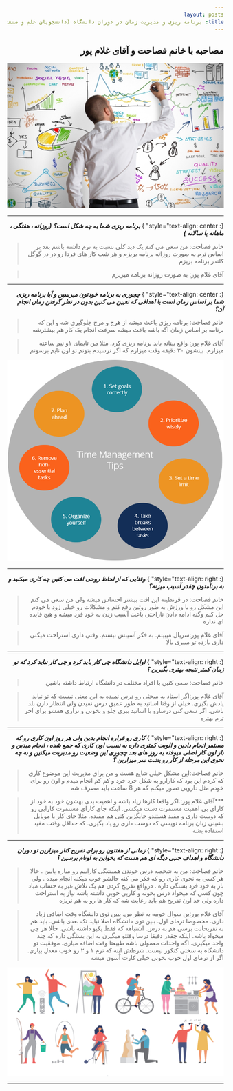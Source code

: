 ```yaml
---
layout: posts
title: برنامه ریزی و مدیریت زمان در دوران دانشگاه (دانشجویان علم و صنعت)
---
```

<style type="text/css">
body{
 direction:rtl;
}
</style>
## مصاحبه با خانم فصاحت و آقای غلام پور 


![alt text](../assets/images/plan.jpg "Planing your day")

---
{: style="text-align: center" }
 ***برنامه ریزی شما به چه شکل است؟ (روزانه ، هفتگی ، ماهانه یا سالانه )***

> خانم فصاحت: من سعی می کنم یک دید کلی نسبت به ترم داشته باشم بعد بر اساس ترم به صورت روزاته برنامه بریزم و هر شب کار های فردا رو در در گوگل کلندر برنامه بریزم  

> آقای غلام پور:  به صورت روزانه برنامه میریزم  

---
{: style="text-align: center" }
 ***چجوری به برنامه خودتون میرسین و آیا برنامه ریزی شما بر اساس زمان است یا اهدافی که تعیین می کنین بدون در نظر گرفتن زمان انجام آن؟***

> خانم فصاحت: برنامه ریزی باعث میشه از هرج و مرج جلوگیری شه و این که برنامه بر اساس زمان اگه باشه باعث میشه سرعت انجام یک کار هم بیشترشه 


> آقای غلام پور:  واقع بینانه باید برنامه ریزی کرد. مثلا من تایمای ۱و نیم ساعته میزارم. بینشون ۳۰ دقیقه وقت میزارم که اگر نرسیدم بتونم تو اون تایم برسونم

![alt text](../assets/images/plan2.jpg "Time management")


---
{: style="text-align: right" }
 ***وقتایی که از لحاظ روحی افت می کنین چه کاری میکنید و به برنامتون چقدر آسیب میزنه؟***

> خانم فصاحت: در قرنطینه این افت بیشتر احساس  میشه ولی من سعی می کنم این مشکل رو با ورزش به طور روتین رفع کنم و مشکلات رو خیلی زود با خودم حل کنم وگنه ادامه دادن ناراحتی باعث آسیب زدن به خود فرد میشه و هیچ فایده ای نداره


> آقای غلام پور:سریال میبینم. به فکر آسیبش نیستم. وقتی داری استراحت میکنی داری بازده تو میبری بالا

---
{: style="text-align: right" }
 ***اوایل دانشگاه چی کار باید کرد و چی کار  نباید کرد که تو زمان کمتر نتیجه بهتری بگیرین ؟***

> خانم فصاحت: سعی کنین با افراد مختلف در دانشگاه ارتباط داشته باشین


> آقای غلام پور:اگر استاد یه مبحثی رو درس نمیده به این معنی نیست که تو نباید یادش بگیری. خیلی از وقتا اساتید به طور عمیق درس نمیدن ولی انتظار دارن بلد باشی. اگر سعی کنی درسارو با اساتید ببری جلو و بخونی و نزاری همشو برای آخر ترم بهتره

---
{: style="text-align: right" }
 ***کاری رو قراره انجام بدین ولی هر روز اون کاری رو که مستمر انجام دادین و الویت کمتری داره به نسبت اون کاری که جمع شده ، انجام میدین و باز اون کار اصلی میوفته به روز های بعد چجوری این وضعیت رو مدیریت میکنین و به چه نحوی این مرحله از کار رو پشت سر میزارین  ؟***

>خانم فصاحت:این مشکل خیلی شایع هست و من برای مدیریت این موضوع کاری که کردم این بود که کارارو به شکل خرد خرد و کم کم انجام میدم و اون رو برای خودم مثل دارویی تصور میکنم که هر 8 ساعت باید مصرف شه


> ***آقای غلام پور:.اگر واقعا کارها زیاد باشه و اهمیت بدی بهشون خود به خود از کارای بی اهمیت مستمرت دست میکشی. اینکه جای کارای مستمرت کارایی رو که دوست داری و مفید هستندو جایگزین کنی هم مفیده. مثلا جای کار با موبایل بشینی زبان برنامه نویسی که دوست داری رو یاد بگیری. که حداقل وقتت مفید استفاده بشه

---
{: style="text-align: right" }
 ***زمانی از هفتتون رو برای تفریح کنار میزارین تو دوران دانشگاه و اهداف جنبی دیگه ای هم هست که بخواین به اونام برسین ؟***

> خانم فصاحت: من به شخصه درس خوندن همیشگی کاراییم رو میاره پایین . حالا هر کسی به نحوی کاری رو که فکر می کنه حالشو خوب میکنه انجام میده . ولی باز به خود فرد بستگی داره . درواقع تفریح کردن هم یک تلاش غیر به حساب میاد چون کسی که میخواد درس بخونه و کاریی خوبی داشته باشه نیاز به استراحت داره ولی حد اون تفریح هم باید رعایت شه که کار ها رو به هم نریزه


> آقای غلام پور:ین سوال خوبیه به نظر من. ببین توی دانشگاه وقت اضافی زیاد داری. مخصوصا ترمای اول. ببین توی دانشگاه اصلا نباید تک بعدی باشی. باید هم به تفریحاتت برسی هم به درس. اشتباهه که فقط یکیو داشته باشی. حالا هر چی میخواد باشه. اینکه چقدر دقیقا درسا وقتتو میگیرن به این بستگی داره که چند واحد میگیری. اگه واحدات معمولی باشه طبیعتا وقت اضافه میاری. موفقیت تو دانشگاه به سختی کنکور نیست. شرطش اینه که ترم ۱ و ۲ رو خوب معدل بیاری. اگر از ترمای اول خوب بخونی خیلی کارت آسون میشه

![alt text](../assets/images/plan3.jpg "Having Fun")

---
